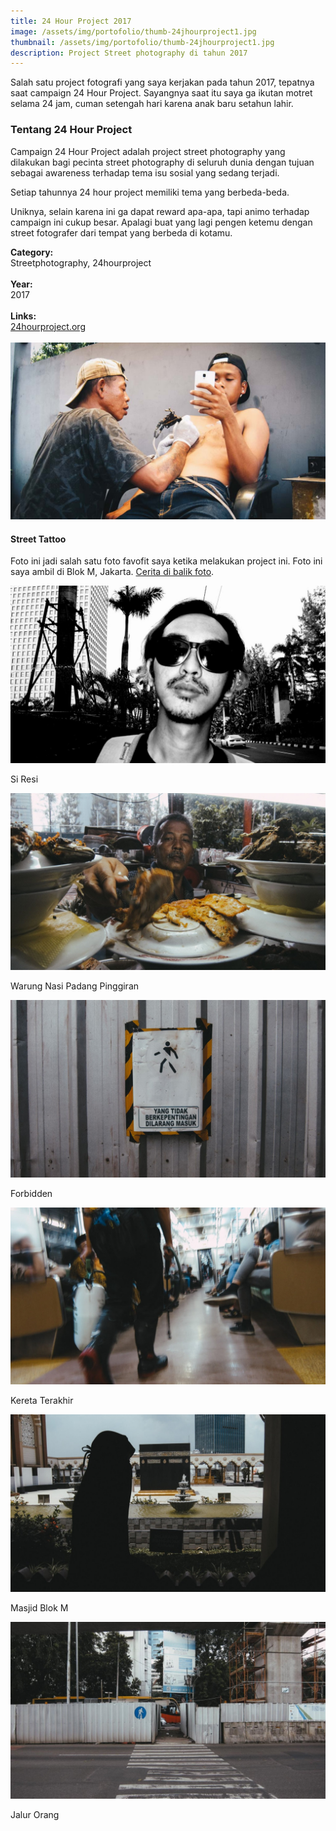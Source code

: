 ```yaml
---
title: 24 Hour Project 2017
image: /assets/img/portofolio/thumb-24jhourproject1.jpg
thumbnail: /assets/img/portofolio/thumb-24jhourproject1.jpg
description: Project Street photography di tahun 2017
---
```


<div class="grid-32">
    <div class="grid-1">
            <p>Salah satu project fotografi yang saya kerjakan pada tahun 2017, tepatnya saat campaign 24 Hour Project.  Sayangnya saat itu saya ga ikutan motret selama 24 jam, cuman setengah hari karena anak baru setahun lahir.</p>
            <h3>Tentang 24 Hour Project</h3>
            <p>Campaign 24 Hour Project adalah project street photography yang dilakukan bagi pecinta street photography di seluruh dunia dengan tujuan sebagai awareness terhadap tema isu sosial yang sedang terjadi.</p>
            <p>Setiap tahunnya 24 hour project memiliki tema yang berbeda-beda.</p>
            <p>Uniknya, selain karena ini ga dapat reward apa-apa, tapi animo terhadap campaign ini cukup besar. Apalagi buat yang lagi pengen ketemu dengan street fotografer dari tempat yang berbeda di kotamu.</p>
    </div>
    <div class="grid-1 category">
        <strong>Category:</strong><br>
        Streetphotography, 24hourproject<br><br>
        <strong>Year:</strong><br>
        2017<br><br>
        <strong>Links:</strong><br>
        <a href="https://www.24hourproject.org/">24hourproject.org</a><br><br>
    </div>
</div>

<div class="grid-32">
    <div class="grid-1">
    <img src="/assets/img/portofolio/24hourproject2.jpg" />
    </div>
    <div class="grid-1">
    <h4>Street Tattoo</h4>
    <p>Foto ini jadi salah satu foto favofit saya ketika melakukan project ini. Foto ini saya ambil di Blok M, Jakarta. <a href="/24hourproject-street-tattoo">Cerita di balik foto</a>.</p>
    </div>
</div>

<div class="grid-22">
    <div class="grid-1">
    <img src="/assets/img/portofolio/24hourproject1.jpg" />
    <p>Si Resi</p>
    </div>
    <div class="grid-1">
    <img src="/assets/img/portofolio/24hourproject3.jpg" />
    <p>Warung Nasi Padang Pinggiran</p>
    </div>
    <div class="grid-1">
    <img src="/assets/img/portofolio/24hourproject4.jpg" />
    <p>Forbidden</p>
    </div>
    <div class="grid-1">
    <img src="/assets/img/portofolio/24hourproject5.jpg" />
    <p>Kereta Terakhir</p>
    </div>
    <div class="grid-1">
    <img src="/assets/img/portofolio/24hourproject6.jpg" />
    <p>Masjid Blok M</p>
    </div>
    <div class="grid-1">
    <img src="/assets/img/portofolio/24hourproject7.jpg" />
    <p>Jalur Orang</p>
    </div>
</div>